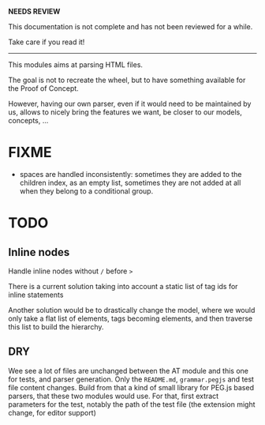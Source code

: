 __NEEDS REVIEW__

This documentation is not complete and has not been reviewed for a while.

Take care if you read it!

----

This modules aims at parsing HTML files.

The goal is not to recreate the wheel, but to have something available for the Proof of Concept.

However, having our own parser, even if it would need to be maintained by us, allows to nicely bring the features we want, be closer to our models, concepts, ...

# FIXME

* spaces are handled inconsistently: sometimes they are added to the children index, as an empty list, sometimes they are not added at all when they belong to a conditional group.

# TODO

## Inline nodes

Handle inline nodes without `/` before `>`

There is a current solution taking into account a static list of tag ids for inline statements

Another solution would be to drastically change the model, where we would only take a flat list of elements, tags becoming elements, and then traverse this list to build the hierarchy.

## DRY

Wee see a lot of files are unchanged between the AT module and this one for tests, and parser generation. Only the `README.md`, `grammar.pegjs` and test file content changes. Build from that a kind of small library for PEG.js based parsers, that these two modules would use. For that, first extract parameters for the test, notably the path of the test file (the extension might change, for editor support)
